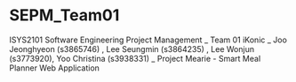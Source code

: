 # SEPM_Team01
ISYS2101 Software Engineering Project Management _
Team 01 iKonic _
Joo Jeonghyeon (s3865746) , Lee Seungmin (s3864235) , Lee Wonjun (s3773920), Yoo Christina (s3938331) _
Project Mearie - Smart Meal Planner Web Application
